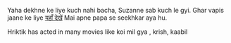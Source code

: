 Yaha dekhne ke liye kuch nahi bacha, Suzanne sab kuch le gyi.
Ghar vapis jaane ke liye [यहाँ देखें](../bollywood.md)
Mai apne papa se seekhkar aya hu.


Hriktik has acted in many movies like koi mil gya , krish, kaabil 